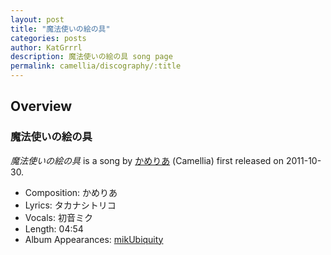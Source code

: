 ```yaml
---
layout: post
title: "魔法使いの絵の具"
categories: posts
author: KatGrrrl
description: 魔法使いの絵の具 song page
permalink: camellia/discography/:title
---
```


## Overview

### 魔法使いの絵の具

*魔法使いの絵の具* is a song by [かめりあ](/camellia) (Camellia) first released on 2011-10-30.

* Composition: かめりあ
* Lyrics: タカナシトリコ
* Vocals: 初音ミク
* Length: 04:54
* Album Appearances: [mikUbiquity](/camellia/albums/mikUbiquity)
